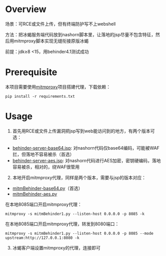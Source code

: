 # Overview
场景：可RCE或文件上传，但有终端防护写不上webshell

方法：把冰蝎服务端代码放到nashorn脚本里，让落地的jsp尽量不包含特征，然后用mitmproxy脚本实现无缝衔接原版冰蝎

前提：jdk≥8 <15，用behinder4.1测试成功

# Prerequisite
本项目需要使用[mitmproxy](https://mitmproxy.org/)项目搭建代理，下载依赖：
```
pip install -r requirements.txt
```

# Usage
1. 首先用RCE或文件上传漏洞把jsp写到web能访问到的地方，有两个版本可选：
- [behinder-server-base64.jsp](https://github.com/PadishahIII/Behinder-EDR-Bypass/blob/master/behinder-server-base64.jsp): 对nashorn代码仅base64编码，可能被WAF拦，但落地不容易被杀（首选）
- [behinder-server-aes.jsp](https://github.com/PadishahIII/Behinder-EDR-Bypass/blob/master/behinder-server-aes.jsp): 对nashorn代码进行AES加密，密钥硬编码，落地容易被杀，相对的，绕WAF很管用
2. 本地开启mitmproxy代理，同样是两个版本，需要与jsp的版本对应：
- [mitmBehinder-base64.py](https://github.com/PadishahIII/Behinder-EDR-Bypass/blob/master/mitmBehinder-base64.py)（首选）
- [mitmBehinder-aes.py](https://github.com/PadishahIII/Behinder-EDR-Bypass/blob/master/mitmBehinder-aes.py)

在本地8085端口开启mitmproxy代理：
```
mitmproxy -s mitmBehinder1.py --listen-host 0.0.0.0 -p 8085 -k
```
在本地8085端口开启mitmproxy代理，转发到8080端口：
```
mitmproxy -s mitmBehinder1.py --listen-host 0.0.0.0 -p 8085 --mode upstream:http://127.0.0.1:8080 -k
```
3. 冰蝎客户端设置mitmproxy的代理，连接即可
